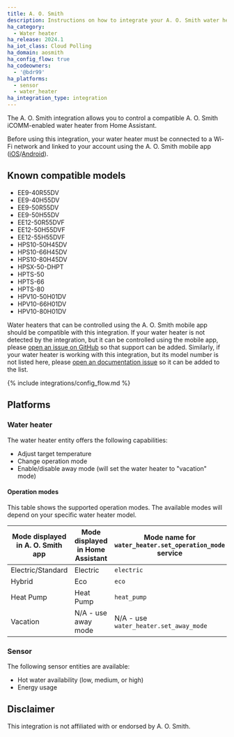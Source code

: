 ```yaml
---
title: A. O. Smith
description: Instructions on how to integrate your A. O. Smith water heater with Home Assistant.
ha_category:
  - Water heater
ha_release: 2024.1
ha_iot_class: Cloud Polling
ha_domain: aosmith
ha_config_flow: true
ha_codeowners:
  - '@bdr99'
ha_platforms:
  - sensor
  - water_heater
ha_integration_type: integration
---
```


The A. O. Smith integration allows you to control a compatible A. O. Smith iCOMM-enabled water heater from Home Assistant.

Before using this integration, your water heater must be connected to a Wi-Fi network and linked to your account using the A. O. Smith mobile app ([iOS](https://apps.apple.com/us/app/a-o-smith/id456489822)/[Android](https://play.google.com/store/apps/details?id=com.aosmith.warrantycheck)).

## Known compatible models

- EE9-40R55DV
- EE9-40H55DV
- EE9-50R55DV
- EE9-50H55DV
- EE12-50R55DVF
- EE12-50H55DVF
- EE12-55H55DVF
- HPS10-50H45DV
- HPS10-66H45DV
- HPS10-80H45DV
- HPSX-50-DHPT
- HPTS-50
- HPTS-66
- HPTS-80
- HPV10-50H01DV
- HPV10-66H01DV
- HPV10-80H01DV

Water heaters that can be controlled using the A. O. Smith mobile app should be compatible with this integration. If your water heater is not detected by the integration, but it can be controlled using the mobile app, please [open an issue on GitHub](https://github.com/home-assistant/core/issues/new?template=bug_report.yml&integration_name=A.%20O.%20Smith&integration_link=https%3A%2F%2Fwww.home-assistant.io%2Fintegrations%2Faosmith) so that support can be added. Similarly, if your water heater is working with this integration, but its model number is not listed here, please [open an documentation issue](https://github.com/home-assistant/home-assistant.io/issues/new?template=feedback.yml&url=https%3A%2F%2Fwww.home-assistant.io%2Fintegrations%2Faosmith) so it can be added to the list.

{% include integrations/config_flow.md %}

## Platforms

### Water heater

The water heater entity offers the following capabilities:
- Adjust target temperature
- Change operation mode
- Enable/disable away mode (will set the water heater to "vacation" mode)

#### Operation modes

This table shows the supported operation modes. The available modes will depend on your specific water heater model.

| Mode displayed in A. O. Smith app  | Mode displayed in Home Assistant | Mode name for `water_heater.set_operation_mode` service |
| ---------------------------------- | -------------------------------- | ------------------------------------------------------- |
| Electric/Standard                  | Electric                         | `electric`                                              |
| Hybrid                             | Eco                              | `eco`                                                   |
| Heat Pump                          | Heat Pump                        | `heat_pump`                                             |
| Vacation                           | N/A - use away mode              | N/A - use `water_heater.set_away_mode`                  |

### Sensor

The following sensor entities are available:
- Hot water availability (low, medium, or high)
- Energy usage

## Disclaimer

This integration is not affiliated with or endorsed by A. O. Smith.
